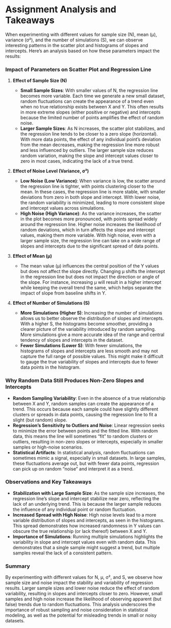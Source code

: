 # Assignment Analysis and Takeaways

When experimenting with different values for sample size (N), mean (μ), variance (σ²), and the number of simulations (S), we can observe interesting patterns in the scatter plot and histograms of slopes and intercepts. Here’s an analysis based on how these parameters impact the results:

### Impact of Parameters on Scatter Plot and Regression Line

1. **Effect of Sample Size (N)**
   - **Small Sample Sizes**: With smaller values of N, the regression line becomes more variable. Each time we generate a new small dataset, random fluctuations can create the appearance of a trend even when no true relationship exists between X and Y. This often results in more extreme slopes (either positive or negative) and intercepts because the limited number of points amplifies the effect of random noise.
   - **Larger Sample Sizes**: As N increases, the scatter plot stabilizes, and the regression line tends to be closer to a zero slope (horizontal). With more data points, the effect of any individual point’s deviation from the mean decreases, making the regression line more robust and less influenced by outliers. The larger sample size reduces random variation, making the slope and intercept values closer to zero in most cases, indicating the lack of a true trend.

2. **Effect of Noise Level (Variance, σ²)**
   - **Low Noise (Low Variance)**: When variance is low, the scatter around the regression line is tighter, with points clustering closer to the mean. In these cases, the regression line is more stable, with smaller deviations from zero in both slope and intercept. With lower noise, the random variability is minimized, leading to more consistent slope and intercept values across simulations.
   - **High Noise (High Variance)**: As the variance increases, the scatter in the plot becomes more pronounced, with points spread widely around the regression line. Higher noise increases the likelihood of random deviations, which in turn affects the slope and intercept values, making them more variable. With high noise, even with a larger sample size, the regression line can take on a wide range of slopes and intercepts due to the significant spread of data points.

3. **Effect of Mean (μ)**
   - The mean value (μ) influences the central position of the Y values but does not affect the slope directly. Changing μ shifts the intercept in the regression line but does not impact the direction or angle of the slope. For instance, increasing μ will result in a higher intercept while keeping the overall trend the same, which helps separate the impact of slope from baseline shifts in Y.

4. **Effect of Number of Simulations (S)**
   - **More Simulations (Higher S)**: Increasing the number of simulations allows us to better observe the distribution of slopes and intercepts. With a higher S, the histograms become smoother, providing a clearer picture of the variability introduced by random sampling. More simulations give a more accurate idea of the range and central tendency of slopes and intercepts in the dataset.
   - **Fewer Simulations (Lower S)**: With fewer simulations, the histograms of slopes and intercepts are less smooth and may not capture the full range of possible values. This might make it difficult to gauge the true variability of slopes and intercepts due to fewer data points in the histogram.

### Why Random Data Still Produces Non-Zero Slopes and Intercepts

- **Random Sampling Variability**: Even in the absence of a true relationship between X and Y, random samples can create the appearance of a trend. This occurs because each sample could have slightly different clusters or spreads in data points, causing the regression line to fit a slight (but random) slope.
- **Regression’s Sensitivity to Outliers and Noise**: Linear regression seeks to minimize the error between points and the fitted line. With random data, this means the line will sometimes “fit” to random clusters or outliers, resulting in non-zero slopes or intercepts, especially in smaller samples or high-noise scenarios.
- **Statistical Artifacts**: In statistical analysis, random fluctuations can sometimes mimic a signal, especially in small datasets. In large samples, these fluctuations average out, but with fewer data points, regression can pick up on random “noise” and interpret it as a trend.

### Observations and Key Takeaways

- **Stabilization with Large Sample Size**: As the sample size increases, the regression line’s slope and intercept stabilize near zero, reflecting the lack of an underlying trend. This is because the larger sample reduces the influence of any individual point or random fluctuation.
- **Increased Spread with High Noise**: High noise levels lead to a more variable distribution of slopes and intercepts, as seen in the histograms. This spread demonstrates how increased randomness in Y values can obscure the true relationship (or lack thereof) between X and Y.
- **Importance of Simulations**: Running multiple simulations highlights the variability in slope and intercept values even with random data. This demonstrates that a single sample might suggest a trend, but multiple samples reveal the lack of a consistent pattern.

### Summary

By experimenting with different values for N, μ, σ², and S, we observe how sample size and noise impact the stability and variability of regression results. Larger sample sizes and lower noise reduce the effect of random variability, resulting in slopes and intercepts closer to zero. However, small samples and high noise increase the likelihood of observing apparent (but false) trends due to random fluctuations. This analysis underscores the importance of robust sampling and noise consideration in statistical modeling, as well as the potential for misleading trends in small or noisy datasets.
